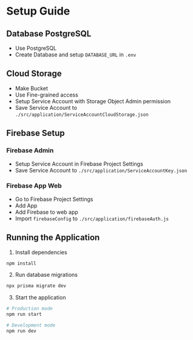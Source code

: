 # Setup Guide

## Database PostgreSQL

- Use PostgreSQL
- Create Database and setup `DATABASE_URL` in `.env`

## Cloud Storage

- Make Bucket
- Use Fine-grained access
- Setup Service Account with Storage Object Admin permission
- Save Service Account to `./src/application/ServiceAccountCloudStorage.json`

## Firebase Setup

### Firebase Admin

- Setup Service Account in Firebase Project Settings
- Save Service Account to `./src/application/ServiceAccountKey.json`

### Firebase App Web

- Go to Firebase Project Settings
- Add App
- Add Firebase to web app
- Import `firebaseConfig` to `./src/application/firebaseAuth.js`

## Running the Application

1. Install dependencies

```bash
npm install
```

2. Run database migrations

```bash
npx prisma migrate dev
```

3. Start the application

```bash
# Production mode
npm run start

# Development mode
npm run dev
```
